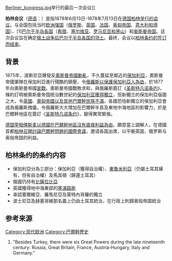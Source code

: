 [Berliner_kongress.jpg](https://zh.wikipedia.org/wiki/File:Berliner_kongress.jpg "fig:Berliner_kongress.jpg")举行的最后一次会议\]\]

**柏林会议**（[德语](../Page/德语.md "wikilink")：）是指1878年6月13日-1878年7月13日在[德国](https://zh.wikipedia.org/wiki/德意志帝国 "wikilink")[柏林举行的会议](../Page/柏林.md "wikilink")。与会国包括当时[欧洲强国](../Page/欧洲.md "wikilink")（[俄罗斯](../Page/俄罗斯帝国.md "wikilink")、[英国](../Page/大不列颠及爱尔兰联合王国.md "wikilink")、[法国](../Page/法兰西第三共和国.md "wikilink")、[奥匈帝国](../Page/奥匈帝国.md "wikilink")、[意大利和](https://zh.wikipedia.org/wiki/意大利王国_\(1861年–1946年\) "wikilink")[德国](https://zh.wikipedia.org/wiki/德意志帝国 "wikilink")）、\[1\][巴尔干半岛各国](../Page/巴尔干半岛.md "wikilink")（[希腊](https://zh.wikipedia.org/wiki/希腊王国 "wikilink")、[塞尔维亚](https://zh.wikipedia.org/wiki/塞尔维亚公国 "wikilink")、[罗马尼亚和](../Page/罗马尼亚联合公国.md "wikilink")[黑山](https://zh.wikipedia.org/wiki/黑山公国 "wikilink")）和[奥斯曼帝国](../Page/奥斯曼帝国.md "wikilink")。这次会议旨在确定[俄土战争后巴尔干半岛各国的领土](../Page/俄土战争_\(1877年-1878年\).md "wikilink")。最终，会议以[柏林条约的签订而结束](https://zh.wikipedia.org/wiki/1878年柏林条约 "wikilink")。

## 背景

1875年，波斯尼亞爆發反[奧斯曼帝國動亂](https://zh.wikipedia.org/wiki/奧斯曼帝國 "wikilink")，不久蔓延至鄰近的[保加利亞](https://zh.wikipedia.org/wiki/保加利亞 "wikilink")，奧斯曼帝國軍隊在保加利亞進行殘酷的鎮壓，令[俄羅斯以保護保加利亞人為由](https://zh.wikipedia.org/wiki/俄羅斯 "wikilink")，於1877年向奧斯曼帝國[宣戰](https://zh.wikipedia.org/wiki/俄土戰爭_\(1877年-1878年\) "wikilink")。奧斯曼帝國戰敗求和，與俄羅斯簽訂《[圣斯特凡诺条约](https://zh.wikipedia.org/wiki/圣斯特凡诺条约 "wikilink")》。條約訂明被奧斯曼帝国统治數世紀的[保加利亚獲得獨立](../Page/保加利亚大公国.md "wikilink")，但新獨立的保加利亞版圖之大，令[英國](https://zh.wikipedia.org/wiki/英國 "wikilink")、[奧匈帝國以及其他巴爾幹民族不滿](https://zh.wikipedia.org/wiki/奧匈帝國 "wikilink")，各國恐怕新獨立的保加利亞會成為俄羅斯傀儡，令俄羅斯大大增加在巴爾幹半島及東地中海地區的影響力，於是巴爾幹地區在簽訂《[圣斯特凡诺条约](https://zh.wikipedia.org/wiki/圣斯特凡诺条约 "wikilink")》，變得異常緊張。

[德国宰相](../Page/德国总理.md "wikilink")[俾斯麦以德國在巴爾幹地區沒有直接利益為由](../Page/奥托·冯·俾斯麦.md "wikilink")，願意當上調解人，在德國首都[柏林召開討論巴爾幹問題的國際會議](../Page/柏林.md "wikilink")，邀请各国出席，以平衡英国、俄罗斯与奥匈帝国的利益。

## 柏林条约的条约内容

  - 保加利亞分為三部分：保加利亞（獲得自治權）、[東魯米利亞](../Page/東魯米利亞.md "wikilink")（仍屬土耳其擁有，但有自治權）及馬其頓（歸還土耳其）
  - 俄國仍持有[比薩拉比亞](https://zh.wikipedia.org/wiki/比薩拉比亞 "wikilink")
  - 英國獲得地中海東部的[塞浦路斯](https://zh.wikipedia.org/wiki/塞浦路斯 "wikilink")
  - 承認塞爾維亞、羅馬尼亞及蒙特內哥羅的獨立
  - 波士尼亞及赫塞哥維那名義上仍由土耳其統治，在行政上則歸奥匈帝国統治

## 参考来源

[Category:现代欧洲](https://zh.wikipedia.org/wiki/Category:现代欧洲 "wikilink")
[Category:巴爾幹歷史](https://zh.wikipedia.org/wiki/Category:巴爾幹歷史 "wikilink")

1.  "Besides Turkey, there were six Great Powers during the late
    nineteenth century: Russia, Great Britain, France, Austria-Hungary,
    Italy and Germany."